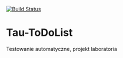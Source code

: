 

[![Build Status](https://travis-ci.org/GrzegorzFryger/Tau-ToDoList.svg?branch=master)](https://travis-ci.org/GrzegorzFryger/Tau-ToDoList)

# Tau-ToDoList
Testowanie automatyczne, projekt laboratoria 
